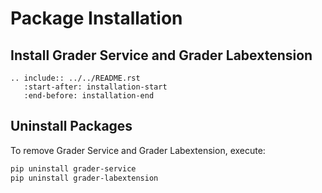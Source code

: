 # Package Installation

## Install Grader Service and Grader Labextension

```{eval-rst}
.. include:: ../../README.rst
   :start-after: installation-start
   :end-before: installation-end
```

## Uninstall Packages 

To remove Grader Service and Grader Labextension, execute:

```bash
pip uninstall grader-service
pip uninstall grader-labextension
```
